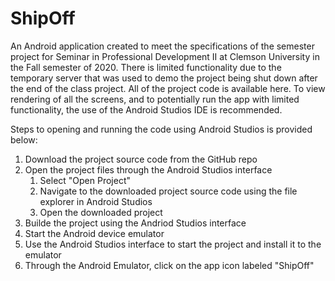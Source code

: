# ShipOff
An Android application created to meet the specifications of the semester project for Seminar in Professional Development II at Clemson University in the Fall semester of 2020.
There is limited functionality due to the temporary server that was used to demo the project being shut down after the end of the class project.
All of the project code is available here. To view rendering of all the screens, and to potentially run the app with limited functionality, the use of the Android Studios IDE is recommended.

Steps to opening and running the code using Android Studios is provided below:
1) Download the project source code from the GitHub repo
2) Open the project files through the Android Studios interface
    1) Select "Open Project"
    2) Navigate to the downloaded project source code using the file explorer in Android Studios
    3) Open the downloaded project
3) Builde the project using the Andriod Studios interface
4) Start the Android device emulator
5) Use the Android Studios interface to start the project and install it to the emulator
6) Through the Android Emulator, click on the app icon labeled "ShipOff"


